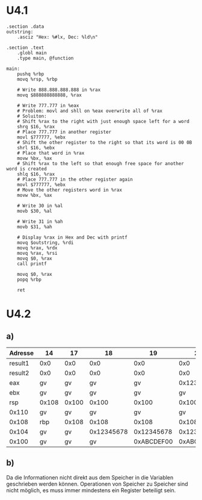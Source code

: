 # U4.1
``` Assembly
.section .data
outstring:
	.asciz "Hex: %#lx, Dec: %ld\n"

.section .text
	.globl main
	.type main, @function

main:
	pushq %rbp
	movq %rsp, %rbp
	
	# Write 888.888.888.888 in %rax
	movq $888888888888, %rax
	
	# Write 777.777 in %eax
	# Problem: movl and shll on %eax overwrite all of %rax
	# Soluiton:
	# Shift %rax to the right with just enough space left for a word
	shrq $16, %rax
	# Place 777.777 in another register
	movl $777777, %ebx
	# Shift the other register to the right so that its word is 00 0B
	shrl $16, %ebx
	# Place that word in %rax
	movw %bx, %ax
	# Shift %rax to the left so that enough free space for another word is created
	shlq $16, %rax
	# Place 777.777 in the other register again
	movl $777777, %ebx
	# Move the other registers word in %rax
	movw %bx, %ax
	
	# Write 30 in %al
	movb $30, %al
	
	# Write 31 in %ah
	movb $31, %ah
	
	# Display %rax in Hex and Dec with printf
	movq $outstring, %rdi
	movq %rax, %rdx
	movq %rax, %rsi
	movq $0, %rax
	call printf
	
	movq $0, %rax
	popq %rbp
	
	ret
```
# U4.2
## a)

| Adresse | 14    | 17    | 18         | 19         | 20         | 21         | 22         | 23         | 24         | 33         |
| ------- | ----- | ----- | ---------- | ---------- | ---------- | ---------- | ---------- | ---------- | ---------- | ---------- |
| result1 | 0x0   | 0x0   | 0x0        | 0x0        | 0x0        | 0x12345678 | 0x12345678 | 0x12345678 | 0x12345678 | 0x12345678 |
| result2 | 0x0   | 0x0   | 0x0        | 0x0        | 0x0        | 0x0        | 0x0        | 0xABCDEF00 | 0xABCDEF00 | 0xABCDEF00 |
| eax     | gv    | gv    | gv         | gv         | 0x12345678 | 0x12345678 | 0x12345678 | 0x12345678 | 0x12345678 | 0x0        |
| ebx     | gv    | gv    | gv         | gv         | gv         | gv         | 0xABCDEF00 | 0xABCDEF00 | 0xABCDEF00 | gv         |
| rsp     | 0x108 | 0x100 | 0x100      | 0x100      | 0x100      | 0x100      | 0x100      | 0x100      | 0x108      | gv         |
| 0x110   | gv    | gv    | gv         | gv         | gv         | gv         | gv         | gv         | gv         | gv         |
| 0x108   | rbp   | 0x108 | 0x108      | 0x108      | 0x108      | 0x108      | 0x108      | 0x108      | 0x108      | gv         |
| 0x104   | gv    | gv    | 0x12345678 | 0x12345678 | 0x12345678 | 0x12345678 | 0x12345678 | 0x12345678 | 0x12345678 | gv         |
| 0x100   | gv    | gv    | gv         | 0xABCDEF00 | 0xABCDEF00 | 0xABCDEF00 | 0xABCDEF00 | 0xABCDEF00 | 0xABCDEF00 | gv         |
## b)
Da die Informationen nicht direkt aus dem Speicher in die Variablen geschrieben werden können. Operationen von Speicher zu Speicher sind nicht möglich, es muss immer mindestens ein Register beteiligt sein.